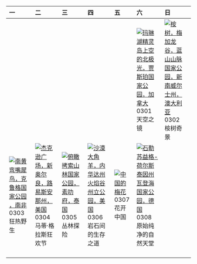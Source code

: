 | 一                                                                                                                                                                                        | 二                                                                                                                                                                                                       | 三                                                                                                                                                                                   | 四                                                                                                                                                                                                  | 五                                                                                                                                                                         | 六                                                                                                                                                                                                                           | 日                                                                                                                                                                                                          |
|:-----------------------------------------------------------------------------------------------------------------------------------------------------------------------------------------|:--------------------------------------------------------------------------------------------------------------------------------------------------------------------------------------------------------|:------------------------------------------------------------------------------------------------------------------------------------------------------------------------------------|:---------------------------------------------------------------------------------------------------------------------------------------------------------------------------------------------------|:--------------------------------------------------------------------------------------------------------------------------------------------------------------------------|:----------------------------------------------------------------------------------------------------------------------------------------------------------------------------------------------------------------------------|:-----------------------------------------------------------------------------------------------------------------------------------------------------------------------------------------------------------|
|                                                                                                                                                                                          |                                                                                                                                                                                                         |                                                                                                                                                                                     |                                                                                                                                                                                                    |                                                                                                                                                                           | [![](https://www.bing.com/th?id=OHR.MaligneLakeJasper_ZH-CN2664289451_320x240.jpg "玛琳湖精灵岛上空的北极光，贾斯珀国家公园，加拿大")](https://www.bing.com/th?id=OHR.MaligneLakeJasper_ZH-CN2664289451_UHD.jpg)<br>0301<br>天空之镜                    | [![](https://www.bing.com/th?id=OHR.EucalyptusForest_ZH-CN3052498076_320x240.jpg "桉树，梅加龙谷，蓝山山脉国家公园，新南威尔士州，澳大利亚")](https://www.bing.com/th?id=OHR.EucalyptusForest_ZH-CN3052498076_UHD.jpg)<br>0302<br>桉树奇景 |
| [![](https://www.bing.com/th?id=OHR.HornbillPair_ZH-CN3380997666_320x240.jpg "南黄弯嘴犀鸟，克鲁格国家公园 ，南非")](https://www.bing.com/th?id=OHR.HornbillPair_ZH-CN3380997666_UHD.jpg)<br>0303<br>狂热野生 | [![](https://www.bing.com/th?id=OHR.MardiGrasJackson_ZH-CN3456301377_320x240.jpg "杰克逊广场，新奥尔良，路易斯安那州，美国")](https://www.bing.com/th?id=OHR.MardiGrasJackson_ZH-CN3456301377_UHD.jpg)<br>0304<br>马蒂·格拉斯狂欢节 | [![](https://www.bing.com/th?id=OHR.SuratThani_ZH-CN4797096558_320x240.jpg "俯瞰拷索山林国家公园，素叻府，泰国")](https://www.bing.com/th?id=OHR.SuratThani_ZH-CN4797096558_UHD.jpg)<br>0305<br>丛林探险 | [![](https://www.bing.com/th?id=OHR.NevadaBigHorns_ZH-CN5987046965_320x240.jpg "沙漠大角羊，内华达州火焰谷州立公园，美国")](https://www.bing.com/th?id=OHR.NevadaBigHorns_ZH-CN5987046965_UHD.jpg)<br>0306<br>岩石间的生存之道 | [![](https://www.bing.com/th?id=OHR.PlumBlossom_ZH-CN5888621119_320x240.jpg "中国的梅花")](https://www.bing.com/th?id=OHR.PlumBlossom_ZH-CN5888621119_UHD.jpg)<br>0307<br>花开中国 | [![](https://www.bing.com/th?id=OHR.WaddenSeaBiosphereReserve_ZH-CN9012125146_320x240.jpg "石勒苏益格-荷尔斯泰因州瓦登海国家公园，德国")](https://www.bing.com/th?id=OHR.WaddenSeaBiosphereReserve_ZH-CN9012125146_UHD.jpg)<br>0308<br>原始纯净的自然天堂 |                                                                                                                                                                                                            |
|                                                                                                                                                                                          |                                                                                                                                                                                                         |                                                                                                                                                                                     |                                                                                                                                                                                                    |                                                                                                                                                                           |                                                                                                                                                                                                                             |                                                                                                                                                                                                            |
|                                                                                                                                                                                          |                                                                                                                                                                                                         |                                                                                                                                                                                     |                                                                                                                                                                                                    |                                                                                                                                                                           |                                                                                                                                                                                                                             |                                                                                                                                                                                                            |
|                                                                                                                                                                                          |                                                                                                                                                                                                         |                                                                                                                                                                                     |                                                                                                                                                                                                    |                                                                                                                                                                           |                                                                                                                                                                                                                             |                                                                                                                                                                                                            |
|                                                                                                                                                                                          |                                                                                                                                                                                                         |                                                                                                                                                                                     |                                                                                                                                                                                                    |                                                                                                                                                                           |                                                                                                                                                                                                                             |                                                                                                                                                                                                            |